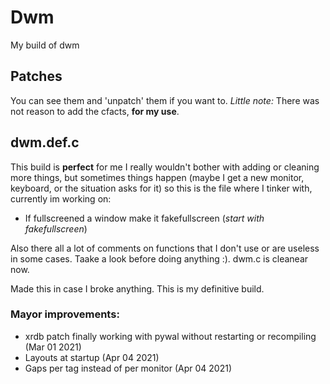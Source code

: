 # Dwm
My build of dwm

## Patches
You can see them and 'unpatch' them if you want to.
_Little note:_ There was not reason to add the cfacts, **for my use**.

## dwm.def.c
This build is **perfect** for me I really wouldn't bother with adding or cleaning more things, but sometimes things happen (maybe I get a new monitor, keyboard, or the situation asks for it) so this is the file where I tinker with, currently im working on:
- If fullscreened a window make it fakefullscreen (_start with fakefullscreen_)

Also there all a lot of comments on functions that I don't use or are useless in some cases. Taake a look before doing anything :). dwm.c is cleanear now.

Made this in case I broke anything. This is my definitive build.
### Mayor improvements:
- xrdb patch finally working with pywal without restarting or recompiling (Mar 01 2021)
- Layouts at startup (Apr 04 2021)
- Gaps per tag instead of per monitor (Apr 04 2021)
